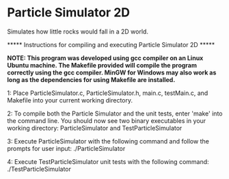 # Particle Simulator 2D

Simulates how little rocks would fall in a 2D world. 

***** Instructions for compiling and executing Particle Simulator 2D *****

**NOTE: This program was developed using gcc compiler on an Linux Ubuntu machine. The Makefile provided will compile the program correctly using the gcc compiler. MinGW for Windows may also work as long as the dependencies for using Makefile are installed.**

1: Place ParticleSimulator.c, ParticleSimulator.h, main.c, testMain.c, and Makefile into your current working directory.

2: To compile both the Particle Simulator and the unit tests, enter 'make' into the command line. You should now see two binary executables in your working directory: ParticleSimulator and TestParticleSimulator

3: Execute ParticleSimulator with the following command and follow the prompts for user input: ./ParticleSimulator 

4: Execute TestParticleSimulator unit tests with the following command: ./TestParticleSimulator
